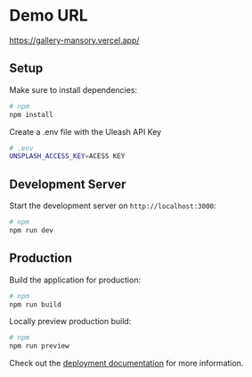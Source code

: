 # Demo URL

https://gallery-mansory.vercel.app/

## Setup

Make sure to install dependencies:

```bash
# npm
npm install

```

Create a .env file with the Uleash API Key

```bash
# .env
UNSPLASH_ACCESS_KEY=ACESS KEY

```

## Development Server

Start the development server on `http://localhost:3000`:

```bash
# npm
npm run dev
```

## Production

Build the application for production:

```bash
# npm
npm run build
```

Locally preview production build:

```bash
# npm
npm run preview
```

Check out the [deployment documentation](https://nuxt.com/docs/getting-started/deployment) for more information.
